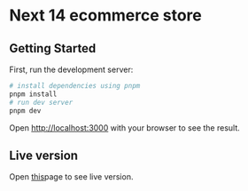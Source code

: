 # Next 14 ecommerce store

## Getting Started

First, run the development server:

```bash
# install dependencies using pnpm
pnpm install
# run dev server
pnpm dev
```

Open [http://localhost:3000](http://localhost:3000) with your browser to see the result.

## Live version

Open [this](next-14-ecommerce-ghcy.vercel.app/)page to see live version.
